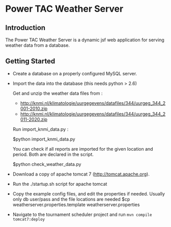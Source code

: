 # Power TAC Weather Server

## Introduction

The Power TAC Weather Server is a dynamic jsf web application for serving weather data from a database.

## Getting Started 

* Create a database on a properly configured MySQL server.

* Import the data into the database (this needs python > 2.6)

  Get and unzip the weather data files from :
  - http://knmi.nl/klimatologie/uurgegevens/datafiles/344/uurgeg_344_2001-2010.zip
  - http://knmi.nl/klimatologie/uurgegevens/datafiles/344/uurgeg_344_2011-2020.zip

  Run import_knmi_data.py :

  $python import_knmi_data.py

  You can check if all reports are imported for the given location and period.
  Both are declared in the script.

  $python check_weather_data.py

* Download a copy of apache tomcat 7 (http://tomcat.apache.org).

* Run the ./startup.sh script for apache tomcat

* Copy the example config files, and edit the properties if needed.
  Usually only db user/pass and the file locations are needed
  $cp weatherserver.properties.template         weatherserver.properties

* Navigate to the tournament scheduler project and run `mvn compile tomcat7:deploy`

